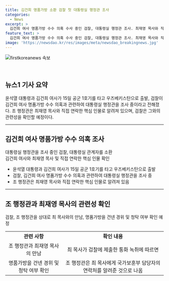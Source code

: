 ```yaml
---
title: 김건희 명품가방 소환 검찰 첫 대통령실 행정관 조사
categories:
  - News
excerpt: >
  김건희 여사 명품가방 수수 의혹 수사 중인 검찰, 대통령실 행정관 조사. 최재영 목사와 직접 연락한 핵심 인물로 꼽힘. 국가보훈부 사무관 등을 소개해 줬다고 주장하며, 조 행정관과의 통화 녹취도 제출. 검찰, 만남과 명품가방 건넨 경위, 청탁 여부 등을 확인할 예정. (150자)
feature_text: >
  김건희 여사 명품가방 수수 의혹 수사 중인 검찰, 대통령실 행정관 조사. 최재영 목사와 직접 연락한 핵심 인물로 꼽힘. 국가보훈부 사무관 등을 소개해 줬다고 주장하며, 조 행정관과의 통화 녹취도 제출. 검찰, 만남과 명품가방 건넨 경위, 청탁 여부 등을 확인할 예정. (150자)
image: 'https://newsdao.kr/res/images/meta/newsdao_breakingnews.jpg'
---
```


<p><img src="https://newsdao.kr/res/images/meta/newsdao_breakingnews.jpg" alt="firstkoreanews 속보" /></p>

<p data-ke-size="size16">&nbsp;</p>

<h2 data-ke-size="size26">뉴스1 기사 요약</h2>

<p data-ke-size="size16">윤석열 대통령과 김건희 여사가 15일 공군 1호기를 타고 우즈베키스탄으로 출발, 검찰이 김건희 여사 명품가방 수수 의혹과 관련하여 대통령실 행정관을 조사 중이라고 전해졌다. 조 행정관은 최재영 목사와 직접 연락한 핵심 인물로 알려져 있으며, 검찰은 그와의 관련성을 확인할 예정이다.</p>

<hr>

<h2 data-ke-size="size26">김건희 여사 명품가방 수수 의혹 조사</h2>

<p data-ke-size="size16">대통령실 행정관을 조사 중인 검찰, 대통령실 관계자를 소환<br>김건희 여사와 최재영 목사 및 직접 연락한 핵심 인물 확인</p>

<ul>
<li>윤석열 대통령과 김건희 여사가 15일 공군 1호기를 타고 우즈베키스탄으로 출발</li>
<li>검찰, 김건희 여사 명품가방 수수 의혹과 관련하여 대통령실 행정관을 조사 중</li>
<li>조 행정관은 최재영 목사와 직접 연락한 핵심 인물로 알려져 있음</li>
</ul>

<hr>

<h2 data-ke-size="size26">조 행정관과 최재영 목사의 관련성 확인</h2>

<p data-ke-size="size16">검찰, 조 행정관을 상대로 최 목사와의 만남, 명품가방을 건넨 경위 및 청탁 여부 확인 예정</p>

<table>
<tbody>
<tr>
<td style="text-align: center; height: 17px;"><b>관련 사항</b></td>
<td style="text-align: center; height: 17px;"><b>확인 내용</b></td>
</tr>
<tr>
<td style="text-align: center; height: 17px;">조 행정관과 최재영 목사의 만남</td>
<td style="text-align: center; height: 17px;">최 목사가 검찰에 제출한 통화 녹취에 따르면</td>
</tr>
<tr>
<td style="text-align: center; height: 17px;">명품가방을 건넨 경위 및 청탁 여부 확인</td>
<td style="text-align: center; height: 17px;">조 행정관은 최 목사에게 국가보훈부 담당자의 연락처를 알려준 것으로 나옴</td>
</tr>
</tbody>
</table>

<p data-ke-size="size16">&nbsp;</p>

